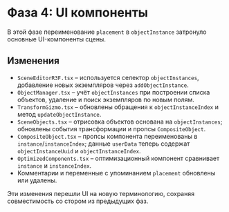 # Фаза 4: UI компоненты

В этой фазе переименование `placement` в `objectInstance` затронуло основные UI-компоненты сцены.

## Изменения
- `SceneEditorR3F.tsx` – используется селектор `objectInstances`, добавление новых экземпляров через `addObjectInstance`.
- `ObjectManager.tsx` – учёт `objectInstances` при построении списка объектов, удаление и поиск экземпляров по новым полям.
- `TransformGizmo.tsx` – обновлены обращения к `objectInstanceIndex` и метод `updateObjectInstance`.
- `SceneObjects.tsx` – отрисовка объектов основана на `objectInstances`; обновлены события трансформации и пропсы `CompositeObject`.
- `CompositeObject.tsx` – пропсы компонента переименованы в `instance`/`instanceIndex`; данные `userData` теперь содержат `objectInstanceUuid` и `objectInstanceIndex`.
- `OptimizedComponents.tsx` – оптимизационный компонент сравнивает `instance` и `instanceIndex`.
- Комментарии и переменные с упоминанием `placement` обновлены или удалены.

Эти изменения перешли UI на новую терминологию, сохраняя совместимость со стором из предыдущих фаз.
